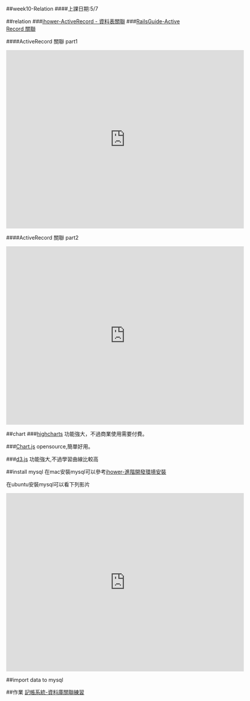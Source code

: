##week10-Relation
####上課日期:5/7

##relation
###[ihower-ActiveRecord - 資料表關聯](https://ihower.tw/rails4/activerecord-relationships.html)
###[RailsGuide-Active Record 關聯](http://rails.ruby.tw/association_basics.html)

####ActiveRecord 關聯 part1 
<iframe width="640" height="480" src="https://www.youtube.com/embed/QY3ziIWzMv4" frameborder="0" allowfullscreen></iframe>

####ActiveRecord 關聯 part2
<iframe width="640" height="480" src="https://www.youtube.com/embed/Rg8pVGeXzrs" frameborder="0" allowfullscreen></iframe>

##chart
###[highcharts](http://www.highcharts.com/)
功能強大，不過商業使用需要付費。

###[Chart.js](http://www.chartjs.org/)
opensource,簡單好用。

###[d3.js](http://d3js.org/)
功能強大,不過學習曲線比較高

##install mysql
在mac安裝mysql可以參考[ihower-進階開發環境安裝](https://ihower.tw/rails4/advanced-installation.html#mac-os-x)

在ubuntu安裝mysql可以看下列影片
<iframe width="640" height="480" src="https://www.youtube.com/embed/y2cGcyNhWVY" frameborder="0" allowfullscreen></iframe>

##import data to mysql

##作業
[記帳系統-資料庫關聯練習](https://nccumis-dbms2015.herokuapp.com/homeworks/41)
